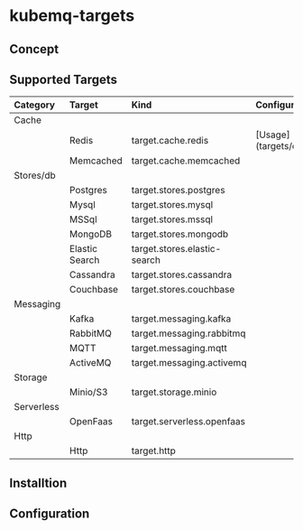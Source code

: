 # kubemq-targets

## Concept

## Supported Targets


| Category   | Target         | Kind                         | Configuration |
|:-----------|:---------------|:-----------------------------|:--------------|
| Cache      |           |                              |               |
|            | Redis          | target.cache.redis           |  [Usage] (targets/cache/redis/README.md)             |
|            | Memcached      | target.cache.memcached       |               |
| Stores/db  |                |                              |               |
|            | Postgres       | target.stores.postgres       |               |
|            | Mysql          | target.stores.mysql          |               |
|            | MSSql          | target.stores.mssql          |               |
|            | MongoDB        | target.stores.mongodb        |               |
|            | Elastic Search | target.stores.elastic-search |               |
|            | Cassandra      | target.stores.cassandra      |               |
|            | Couchbase      | target.stores.couchbase      |               |
| Messaging  |                |                              |               |
|            | Kafka          | target.messaging.kafka       |               |
|            | RabbitMQ       | target.messaging.rabbitmq    |               |
|            | MQTT           | target.messaging.mqtt        |               |
|            | ActiveMQ       | target.messaging.activemq    |               |
| Storage    |                |                              |               |
|            | Minio/S3       | target.storage.minio         |               |
| Serverless |                |                              |               |
|            | OpenFaas       | target.serverless.openfaas   |               |
| Http       |                |                              |               |
|            | Http           | target.http                  |               |







## Installtion


## Configuration


